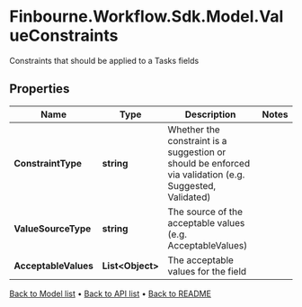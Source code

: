 # Finbourne.Workflow.Sdk.Model.ValueConstraints
Constraints that should be applied to a Tasks fields

## Properties

Name | Type | Description | Notes
------------ | ------------- | ------------- | -------------
**ConstraintType** | **string** | Whether the constraint is a suggestion or should be enforced via validation (e.g. Suggested, Validated) | 
**ValueSourceType** | **string** | The source of the acceptable values (e.g. AcceptableValues) | 
**AcceptableValues** | **List&lt;Object&gt;** | The acceptable values for the field | 

[Back to Model list](../README.md#documentation-for-models) &#8226; [Back to API list](../README.md#documentation-for-api-endpoints) &#8226; [Back to README](../README.md)

